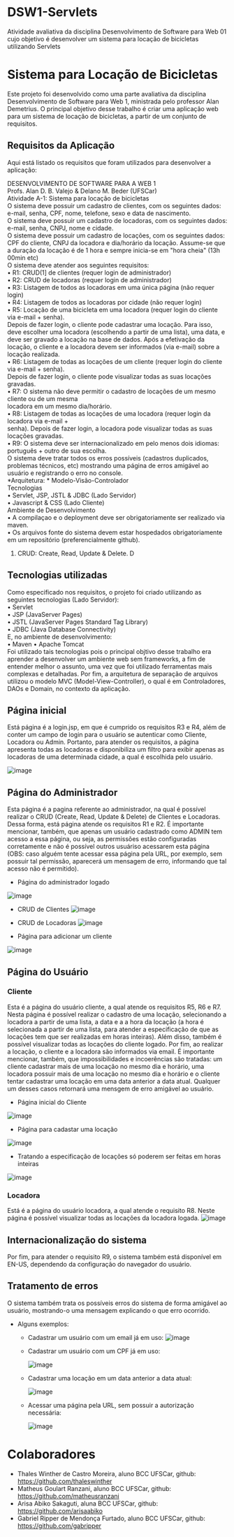 # DSW1-Servlets
Atividade avaliativa da disciplina Desenvolvimento de Software para Web 01 cujo objetivo é desenvolver um sistema para locação de bicicletas utilizando Servlets

# Sistema para Locação de Bicicletas
Este projeto foi desenvolvido como uma parte avaliativa da disciplina Desenvolvimento de Software para Web 1, ministrada pelo professor Alan Demetrius. O principal objetivo desse trabalho
é criar uma aplicação web para um sistema de locação de bicicletas, a partir de um conjunto de requisitos.

## Requisitos da Aplicação
Aqui está listado os requisitos que foram utilizados para desenvolver a aplicação:

DESENVOLVIMENTO DE SOFTWARE PARA A WEB 1 <br>
Profs. Alan D. B. Valejo & Delano M. Beder (UFSCar) <br>
Atividade A-1: Sistema para locação de bicicletas <br>
O sistema deve possuir um cadastro de clientes, com os seguintes dados: e-mail, senha, CPF, nome, telefone, sexo e data de nascimento. <br>
O sistema deve possuir um cadastro de locadoras, com os seguintes dados: e-mail, senha, CNPJ, nome e cidade. <br>
O sistema deve possuir um cadastro de locações, com os seguintes dados: CPF do cliente, CNPJ da locadora e dia/horário da locação. Assume-se que a duração da locação é de 1 hora e sempre inicia-se em "hora cheia" (13h 00min etc) <br>
O sistema deve atender aos seguintes requisitos: <br>
• R1: CRUD(1] de clientes (requer login de administrador) <br>
• R2: CRUD de locadoras (requer login de administrador) <br>
• R3: Listagem de todos as locadoras em uma única página (não requer login) <br>
• R4: Listagem de todos as locadoras por cidade (não requer login) <br>
• R5: Locação de uma bicicleta em uma locadora (requer login do cliente via e-mail + senha). <br>
Depois de fazer login, o cliente pode cadastrar uma locação. Para isso, deve escolher uma locadora (escolhendo a partir de uma lista), uma data, e deve ser gravado a locação na base de dados. Após a efetivação da locação, o cliente e a locadora devem ser informados (via e-mail) sobre a locação realizada. <br>
• R6: Listagem de todas as locações de um cliente (requer login do cliente via e-mail + senha). <br>
Depois de fazer login, o cliente pode visualizar todas as suas locações gravadas. <br>
• R7: O sistema não deve permitir o cadastro de locações de um mesmo cliente ou de um mesma <br>
locadora em um mesmo dia/horário. <br>
• R8: Listagem de todas as locações de uma locadora (requer login da locadora via e-mail + <br>
senha). Depois de fazer login, a locadora pode visualizar todas as suas locações gravadas. <br>
• R9: O sistema deve ser internacionalizado em pelo menos dois idiomas: português + outro de sua escolha. <br>
O sistema deve tratar todos os erros possíveis (cadastros duplicados, problemas técnicos, etc) mostrando uma página de erros amigável ao usuário e registrando o erro no console. <br>
*Arquitetura: * Modelo-Visão-Controlador <br>
Tecnologias <br>
• Servlet, JSP, JSTL & JDBC (Lado Servidor) <br>
• Javascript & CSS (Lado Cliente) <br>
Ambiente de Desenvolvimento <br>
• A compilaçao e o deployment deve ser obrigatoriamente ser realizado via maven. <br>
• Os arquivos fonte do sistema devem estar hospedados obrigatoriamente em um repositório 
(preferencialmente github). <br>
1. CRUD: Create, Read, Update & Delete. D <br>

## Tecnologias utilizadas
Como especificado nos requisitos, o projeto foi criado utilizando as seguintes tecnologias (Lado Servidor): <br>
• Servlet   <br>
• JSP (JavaServer Pages) <br>
• JSTL (JavaServer Pages Standard Tag Library) <br>
• JDBC (Java Database Connectivity) <br>
E, no ambiente de desenvolvimento: <br>
• Maven
• Apache Tomcat  <br>
Foi utilizado tais tecnologias pois o principal objtivo desse trabalho era aprender a desenvolver um ambiente web sem frameworks, a fim de entender melhor o assunto, uma vez que foi utilizado ferramentas mais complexas e detalhadas.
Por fim, a arquitetura de separação de arquivos utilizou o modelo MVC (Model-View-Controller), o qual é em Controladores, DAOs e Domain, no contexto da aplicação.
## Página inicial
Está página é a login.jsp, em que é cumprido os requisitos R3 e R4, além de conter um campo de login para o usuário se autenticar como Cliente, Locadora ou Admin.
Portanto, para atender os requisitos, a página apresenta todas as locadoras e disponibiliza um filtro para exibir apenas as locadoras de uma determinada cidade, a qual é escolhida pelo usuário.

![image](https://github.com/thaleswinther/DSW1-Servlets/assets/123703093/7f9a6d4d-1d89-404f-bc66-b683baed22a2)


## Página do Administrador
Esta página é a pagina referente ao administrador, na qual é possível realizar o CRUD (Create, Read, Update & Delete) de Clientes e Locadoras. Dessa forma, está página atende os requisitos R1 e R2.
É importante mencionar, também, que apenas um usuário cadastrado como ADMIN tem acesso a essa página, ou seja, as permissões estão configuradas corretamente e não é possível outros usuáriso acessarem esta página (OBS: caso alguém tente acessar essa página pela URL, por exemplo, sem possuir tal permissão, aparecerá um mensagem de erro, informando que tal acesso não é permitido).
* Página do administrador logado
  
![image](https://github.com/thaleswinther/DSW1-Servlets/assets/123703093/97605f89-52ce-4925-be8e-7d23f0a465f2)

* CRUD de Clientes
![image](https://github.com/thaleswinther/DSW1-Servlets/assets/123703093/ef315ed3-bf6f-4779-a874-91839f1e7b24)

* CRUD de Locadoras
![image](https://github.com/thaleswinther/DSW1-Servlets/assets/123703093/030a7aae-51aa-4574-a9bd-afa8ed3dfe49)

* Página para adicionar um cliente
  
![image](https://github.com/thaleswinther/DSW1-Servlets/assets/123703093/7878e3cc-8335-4f9a-a119-0303b0216ef4)





## Página do Usuário
### Cliente
Esta é a página do usuário cliente, a qual atende os requisitos R5, R6 e R7. Nesta página é possível realizar o cadastro de uma locação, selecionando a locadora a partir de uma lista, a data e a a hora da locação (a hora é selecionada a partir de uma lista, para atender a especificação de que as locações tem que ser realizadas em horas inteiras). Além disso, também é possível visualizar todas as locações do cliente logado. Por fim, ao realizar a locação, o cliente e a locadora são informados via email.
É importante mencionar, também, que impossibilidades e incoerências são tratadas: um cliente cadastrar mais de uma locação no mesmo dia e horário, uma locadora possuir mais de uma locação no mesmo dia e horário e o cliente tentar cadastrar uma locação em uma data anterior a data atual. Qualquer um desses casos retornará uma mensgem de erro amigável ao usuário.
* Página inicial do Cliente
  
![image](https://github.com/thaleswinther/DSW1-Servlets/assets/123703093/c208c2e9-3096-4065-bea4-742a2b4e707d)
* Página para cadastar uma locação
 
![image](https://github.com/thaleswinther/DSW1-Servlets/assets/123703093/cd02ee25-cac0-48b0-923a-1baf6292ceae)

* Tratando a especificação de locações só poderem ser feitas em horas inteiras
  
![image](https://github.com/thaleswinther/DSW1-Servlets/assets/123703093/20e42c6b-9d73-4b36-84c0-db9d16bfa82e)

### Locadora
Está é a página do usuário locadora, a qual atende o requisito R8. Neste página é possível visualizar todas as locações da locadora logada.
![image](https://github.com/thaleswinther/DSW1-Servlets/assets/123703093/183967c7-31df-4a14-aa22-d45d4429ec46)

## Internacionalização do sistema
Por fim, para atender o requisito R9, o sistema também está disponível em EN-US, dependendo da configuração do navegador do usuário.

## Tratamento de erros
O sistema também trata os possíveis erros do sistema de forma amigável ao usuário, mostrando-o uma mensagem explicando o que erro ocorrido.
* Alguns exemplos:
  * Cadastrar um usuário com um email já em uso:
    ![image](https://github.com/thaleswinther/DSW1-Servlets/assets/123703093/3cb36feb-f604-4423-a52d-fd75886b2892)

  * Cadastrar um usuário com um CPF já em uso:
    
      ![image](https://github.com/thaleswinther/DSW1-Servlets/assets/123703093/f0e7b287-ab2b-48d9-931d-a609c6b91daf)
  * Cadastrar uma locação em um data anterior a data atual:
    
    ![image](https://github.com/thaleswinther/DSW1-Servlets/assets/123703093/396293bf-5035-44cd-bdda-e953ab0f7c7f)
  * Acessar uma página pela URL, sem possuir a autorização necessária:
    
    ![image](https://github.com/thaleswinther/DSW1-Servlets/assets/123703093/97ff2aa8-f85a-4dee-8224-c9fec3653cd4)


# Colaboradores
* Thales Winther de Castro Moreira, aluno BCC UFSCar, github: https://github.com/thaleswinther
* Matheus Goulart Ranzani, aluno BCC UFSCar, github: https://github.com/matheusranzani 
* Arisa Abiko Sakaguti, aluna BCC UFSCar, github: https://github.com/arisaabiko
* Gabriel Ripper de Mendonça Furtado, aluno BCC UFSCar, github: https://github.com/gabripper






